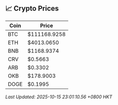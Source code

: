 ## 📈 Crypto Prices

| Coin | Price |
| ---- | ----- |
| BTC | $111168.9258 |
| ETH | $4013.0650 |
| BNB | $1168.9374 |
| CRV | $0.5663 |
| ARB | $0.3302 |
| OKB | $178.9003 |
| DOGE | $0.1995 |

_Last Updated: 2025-10-15 23:01:10.56 +0800 HKT_